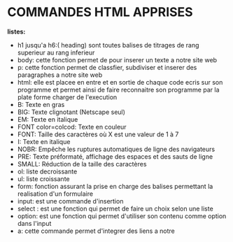 # COMMANDES HTML APPRISES

**listes:**
* h1 jusqu'a h6:( heading) sont toutes balises de titrages de rang superieur au rang inferieur
* body: cette fonction permet de pour inserer un texte a notre site web 
* p: cette fonction permet de classfier, subdiviser et inserer des paragraphes a notre site web
* html: elle est placee en entre et en sortie de chaque code ecris sur son programme et permet ainsi de faire reconnaitre son programme par la plate forme charger de l'execution
* B: Texte en gras
* BIG: Texte clignotant (Netscape seul)
* EM: Texte en italique
* FONT color=colcod: Texte en couleur 
* FONT: Taille des caractères où X est une valeur de 1 à 7
* I: Texte en italique
* NOBR: Empêche les ruptures automatiques de ligne des navigateurs
* PRE: Texte préformaté, affichage des espaces et des sauts de ligne
* SMALL: Réduction de la taille des caractères
* ol: liste decroissante
* ul: liste croissante
* form: fonction assurant la prise en charge des balises permettant la realisation d'un formulaire 
* input: est une commande d'insertion
* select : est une fonction qui permet de faire un choix selon une liste 
* option: est une fonction qui permet d'utiliser son contenu comme option dans l'input
* a: cette commande permet d'integrer des liens a notre   